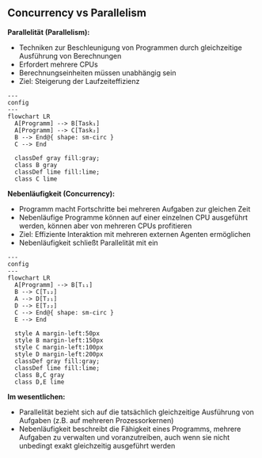 ## Concurrency vs Parallelism

**Parallelität (Parallelism):**
- Techniken zur Beschleunigung von Programmen durch gleichzeitige Ausführung von Berechnungen
- Erfordert mehrere CPUs
- Berechnungseinheiten müssen unabhängig sein
- Ziel: Steigerung der Laufzeiteffizienz

```mermaid
---
config
---
flowchart LR
  A[Programm] --> B[Task₁]
  A[Programm] --> C[Task₂]
  B --> End@{ shape: sm-circ }
  C --> End

  classDef gray fill:gray;
  class B gray
  classDef lime fill:lime;
  class C lime
```

**Nebenläufigkeit (Concurrency):**
- Programm macht Fortschritte bei mehreren Aufgaben zur gleichen Zeit
- Nebenläufige Programme können auf einer einzelnen CPU ausgeführt werden, können aber von mehreren CPUs profitieren
- Ziel: Effiziente Interaktion mit mehreren externen Agenten ermöglichen
- Nebenläufigkeit schließt Parallelität mit ein

```mermaid
---
config
---
flowchart LR
  A[Programm] --> B[T₁₁]
  B --> C[T₁₂]
  A --> D[T₂₁]
  D --> E[T₂₂]
  C --> End@{ shape: sm-circ }
  E --> End

  style A margin-left:50px
  style B margin-left:150px
  style C margin-left:100px
  style D margin-left:200px
  classDef gray fill:gray;
  classDef lime fill:lime;
  class B,C gray
  class D,E lime
```


**Im wesentlichen:**
- Parallelität bezieht sich auf die tatsächlich gleichzeitige Ausführung von Aufgaben (z.B. auf mehreren Prozessorkernen)
- Nebenläufigkeit beschreibt die Fähigkeit eines Programms, mehrere Aufgaben zu verwalten und voranzutreiben, auch wenn sie nicht unbedingt exakt gleichzeitig ausgeführt werden